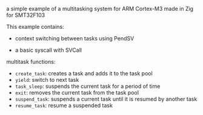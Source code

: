 a simple example of a multitasking system for ARM Cortex-M3 made in Zig for SMT32F103


This example contains:

- context switching between tasks using PendSV

- a basic syscall with SVCall

multitask functions:

- `create_task`: creates a task and adds it to the task pool
- `yield`: switch to next task
- `task_sleep`: suspends the current task for a period of time
- `exit`: removes the current task from the task pool
- `suspend_task`: suspends a current task until it is resumed by another task
- `resume_task`: resume a suspended task